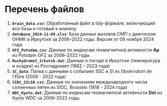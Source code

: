 # Перечень файлов

1.  **`brain_data.csv`**: Обработанный файл в tidy-формате, включающий все базы и готовый к анализу
2.  **`database_2024-11-09.xlsx`**: База данных вызовов СМП с диагнозом ОНМК в Иркутске за 2006–2022 годы. Версия от 09 ноября 2024 года.
3.  **`GFZ_Potsdam.csv`**: Данные по индексам геомагнитной активности **Ap** из Potsdam GFZ за 2006–2022 годы.
4.  **`Roshydromet_Irkutsk.dat`**: Данные о погоде в Иркутске (температура и осадки) из Росгидромет (1882 - 2023 года)
5.  **`SC_data`**: Папка с данными о событиях SSC и SI из Observatori de l'Ebre (2006 - 2022 года)
6.  **`SIDC_SILSO.csv`**: Данные по значениям международного числа солнечных пятен из SIDC, Brussels (1818 - 2024 года)
7.  **`WDC_Kyoto.dat`**: Данные по индексам геомагнитной активности **Dst** из Kyoto WDC за 2006–2022 годы.
  

